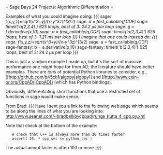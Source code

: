 = Sage Days 24 Projects: Algorithmic Differentiation =

Examples of what you could imagine doing:
{{{
sage: f(x,y,z)=sqrt(x^3+y)/(x-y^3*z)^(3/2)
sage: a = fast_callable(f,CDF)
sage: timeit('a(2,3,4)')
625 loops, best of 3: 24.2 µs per loop
sage: g = f.derivative(x,10)
sage: a = fast_callable(g,CDF)
sage: timeit('a(2,3,4)')
625 loops, best of 3: 1.21 ms per loop
}}}
I imagine that one could instead do:
{{{
sage: f(x,y,z)=sqrt(x^3+y)/(x-y^3*z)^(3/2)
sage: a = fast_callable(g,CDF)
sage-fantasy: b = a.derivative(x,10)
sage-fantasy: timeit('b(2,3,4)')
625 loops, best of 3: 24.2 µs per loop
}}}

This is just a random example I made up, but it's the sort of massive performance one might hope for from AD; the literature should have better examples.    There are *tons* of potential Python libraries to consider, e.g., [[http://github.com/b45ch1/algopy|algopy]] and [[http://www.coin-or.org/CppAD/|CppAD]] (which has Python bindings). 


Obviously, differentiating short functions that use a restricted set of functions in sage would make sense.

From Brad: 
{{{
Have I sent you a link to the following web page which seems to be along the lines of what you are looking into:
       http://www.seanet.com/~bradbell/pycppad/runge_kutta_4_cpp.py.xml

Note that check at the bottom of the example:

       # check that C++ is always more than 20 times faster
       assert( 20. * cpp_sec <= python_sec )

The actual amout faster is often 100 or more.
}}}
